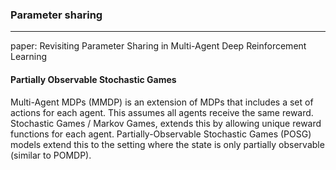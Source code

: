 ### Parameter sharing
---
paper: Revisiting Parameter Sharing in Multi-Agent Deep Reinforcement Learning

#### Partially Observable Stochastic Games

Multi-Agent MDPs (MMDP) is an extension of MDPs that includes a set of actions for each agent. This assumes all agents receive the same reward. Stochastic Games / Markov Games, extends this by allowing unique reward functions for each agent. Partially-Observable Stochastic Games (POSG) models extend this to the setting where the state is only partially observable (similar to POMDP).  